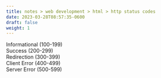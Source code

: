 ```yaml
---
title: notes > web development > html > http status codes
date: 2023-03-28T08:57:35-0600
draft: false
weight: 1
---
```


Informational (100-199)  
Success (200-299)  
Redirection (300-399)  
Client Error (400-499)  
Server Error (500-599)  
